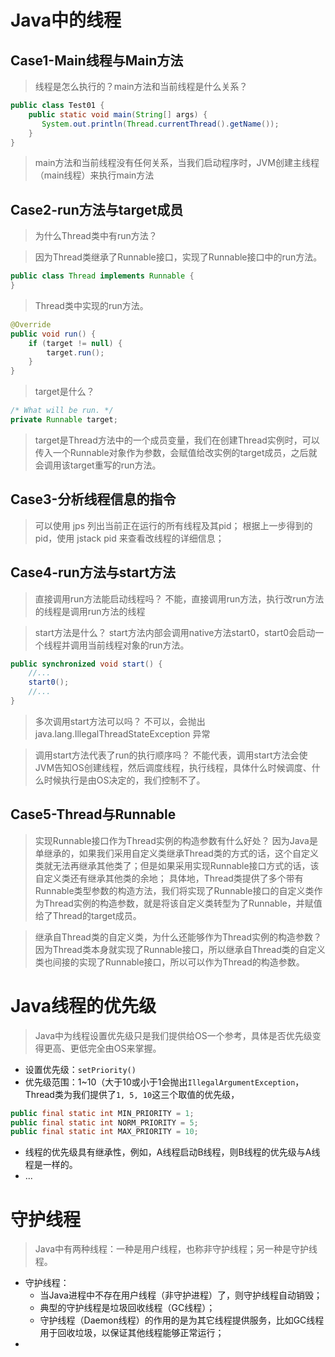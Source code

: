 # Java中的线程

## Case1-Main线程与Main方法
> 线程是怎么执行的？main方法和当前线程是什么关系？
```java
public class Test01 {  
    public static void main(String[] args) {  
       System.out.println(Thread.currentThread().getName());  
    }  
}
```
> main方法和当前线程没有任何关系，当我们启动程序时，JVM创建主线程（main线程）来执行main方法

## Case2-run方法与target成员
> 为什么Thread类中有run方法？

> 因为Thread类继承了Runnable接口，实现了Runnable接口中的run方法。
```java
public class Thread implements Runnable {
}
```
> Thread类中实现的run方法。
```java
@Override  
public void run() {  
    if (target != null) {  
        target.run();  
    }  
}
```
> target是什么？
```java
/* What will be run. */  
private Runnable target;
```
> target是Thread方法中的一个成员变量，我们在创建Thread实例时，可以传入一个Runnable对象作为参数，会赋值给改实例的target成员，之后就会调用该target重写的run方法。

## Case3-分析线程信息的指令
> 可以使用 jps 列出当前正在运行的所有线程及其pid；
> 根据上一步得到的pid，使用 jstack pid 来查看改线程的详细信息；

## Case4-run方法与start方法
> 直接调用run方法能启动线程吗？
> 不能，直接调用run方法，执行改run方法的线程是调用run方法的线程

> start方法是什么？
> start方法内部会调用native方法start0，start0会启动一个线程并调用当前线程对象的run方法。
```java
public synchronized void start() {
	//...
	start0();  
	//...
}
```
> 多次调用start方法可以吗？ 
> 不可以，会抛出 java.lang.IllegalThreadStateException 异常

> 调用start方法代表了run的执行顺序吗？
> 不能代表，调用start方法会使JVM告知OS创建线程，然后调度线程，执行线程，具体什么时候调度、什么时候执行是由OS决定的，我们控制不了。

## Case5-Thread与Runnable
> 实现Runnable接口作为Thread实例的构造参数有什么好处？
> 因为Java是单继承的，如果我们采用自定义类继承Thread类的方式的话，这个自定义类就无法再继承其他类了；但是如果采用实现Runnable接口方式的话，该自定义类还有继承其他类的余地；
> 具体地，Thread类提供了多个带有Runnable类型参数的构造方法，我们将实现了Runnable接口的自定义类作为Thread实例的构造参数，就是将该自定义类转型为了Runnable，并赋值给了Thread的target成员。

> 继承自Thread类的自定义类，为什么还能够作为Thread实例的构造参数？
> 因为Thread类本身就实现了Runnable接口，所以继承自Thread类的自定义类也间接的实现了Runnable接口，所以可以作为Thread的构造参数。


# Java线程的优先级
> Java中为线程设置优先级只是我们提供给OS一个参考，具体是否优先级变得更高、更低完全由OS来掌握。

* 设置优先级：`setPriority()`
* 优先级范围：1~10（大于10或小于1会抛出`IllegalArgumentException`，Thread类为我们提供了`1, 5, 10`这三个取值的优先级，
```java
public final static int MIN_PRIORITY = 1;
public final static int NORM_PRIORITY = 5;
public final static int MAX_PRIORITY = 10;
```
* 线程的优先级具有继承性，例如，A线程启动B线程，则B线程的优先级与A线程是一样的。
* ...

# 守护线程
> Java中有两种线程：一种是用户线程，也称非守护线程；另一种是守护线程。

* 守护线程：
	* 当Java进程中不存在用户线程（非守护进程）了，则守护线程自动销毁；
	* 典型的守护线程是垃圾回收线程（GC线程）；
	* 守护线程（Daemon线程）的作用的是为其它线程提供服务，比如GC线程用于回收垃圾，以保证其他线程能够正常运行；
* 
